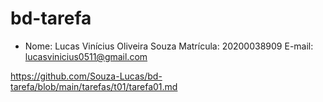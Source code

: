 # bd-tarefa
* Nome: Lucas Vinícius Oliveira Souza
Matrícula: 20200038909
E-mail: lucasvinicius0511@gmail.com

https://github.com/Souza-Lucas/bd-tarefa/blob/main/tarefas/t01/tarefa01.md
